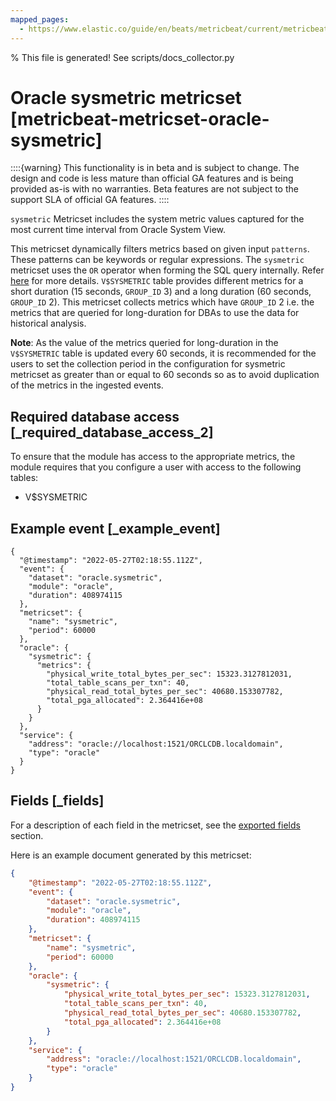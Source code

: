 ```yaml
---
mapped_pages:
  - https://www.elastic.co/guide/en/beats/metricbeat/current/metricbeat-metricset-oracle-sysmetric.html
---
```


% This file is generated! See scripts/docs_collector.py

# Oracle sysmetric metricset [metricbeat-metricset-oracle-sysmetric]

::::{warning}
This functionality is in beta and is subject to change. The design and code is less mature than official GA features and is being provided as-is with no warranties. Beta features are not subject to the support SLA of official GA features.
::::


`sysmetric` Metricset includes the system metric values captured for the most current time interval from Oracle System View.

This metricset dynamically filters metrics based on given input `patterns`. These patterns can be keywords or regular expressions. The `sysmetric` metricset uses the `OR` operator when forming the SQL query internally. Refer [here](https://docs.oracle.com/cd/B12037_01/server.101/b10759/conditions016.htm) for more details. `V$SYSMETRIC` table provides different metrics for a short duration (15 seconds, `GROUP_ID` 3) and a long duration (60 seconds, `GROUP_ID` 2). This metricset collects metrics which have `GROUP_ID` 2 i.e. the metrics that are queried for long-duration for DBAs to use the data for historical analysis.

**Note**: As the value of the metrics queried for long-duration in the `V$SYSMETRIC` table is updated every 60 seconds, it is recommended for the users to set the collection period in the configuration for sysmetric metricset as greater than or equal to 60 seconds so as to avoid duplication of the metrics in the ingested events.


## Required database access [_required_database_access_2]

To ensure that the module has access to the appropriate metrics, the module requires that you configure a user with access to the following tables:

* V$SYSMETRIC


## Example event [_example_event]

```
{
  "@timestamp": "2022-05-27T02:18:55.112Z",
  "event": {
    "dataset": "oracle.sysmetric",
    "module": "oracle",
    "duration": 408974115
  },
  "metricset": {
    "name": "sysmetric",
    "period": 60000
  },
  "oracle": {
    "sysmetric": {
      "metrics": {
        "physical_write_total_bytes_per_sec": 15323.3127812031,
        "total_table_scans_per_txn": 40,
        "physical_read_total_bytes_per_sec": 40680.153307782,
        "total_pga_allocated": 2.364416e+08
      }
    }
  },
  "service": {
    "address": "oracle://localhost:1521/ORCLCDB.localdomain",
    "type": "oracle"
  }
}
```

## Fields [_fields]

For a description of each field in the metricset, see the [exported fields](/reference/metricbeat/exported-fields-oracle.md) section.

Here is an example document generated by this metricset:

```json
{
    "@timestamp": "2022-05-27T02:18:55.112Z",
    "event": {
        "dataset": "oracle.sysmetric",
        "module": "oracle",
        "duration": 408974115
    },
    "metricset": {
        "name": "sysmetric",
        "period": 60000
    },
    "oracle": {
        "sysmetric": {
            "physical_write_total_bytes_per_sec": 15323.3127812031,
            "total_table_scans_per_txn": 40,
            "physical_read_total_bytes_per_sec": 40680.153307782,
            "total_pga_allocated": 2.364416e+08
        }
    },
    "service": {
        "address": "oracle://localhost:1521/ORCLCDB.localdomain",
        "type": "oracle"
    }
}
```
